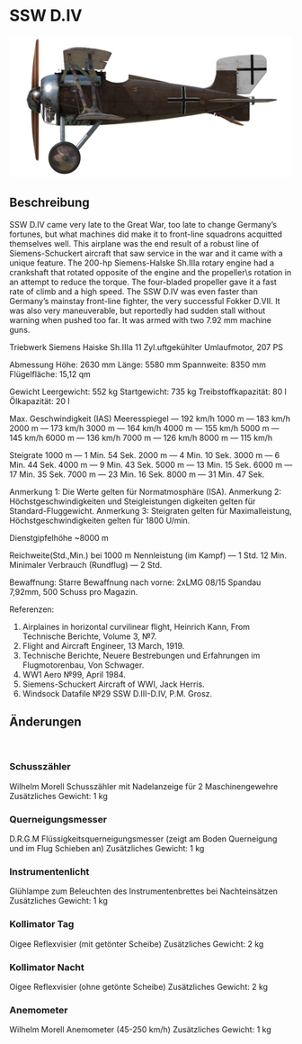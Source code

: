 ﻿# SSW D.IV

![schuckertdiv](../images/schuckertdiv.png)

## Beschreibung

SSW D.IV came very late to the Great War, too late to change Germany’s fortunes, but what machines did make it to front-line squadrons acquitted themselves well. This airplane was the end result of a robust line of Siemens-Schuckert aircraft that saw service in the war and it came with a unique feature. The 200-hp Siemens-Halske Sh.IIIa rotary engine had a crankshaft that rotated opposite of the engine and the propeller\s rotation in an attempt to reduce the torque. The four-bladed propeller gave it a fast rate of climb and a high speed. The SSW D.IV was even faster than Germany’s mainstay front-line fighter, the very successful Fokker D.VII. It was also very maneuverable, but reportedly had sudden stall without warning when pushed too far. It was armed with two 7.92 mm machine guns.


Triebwerk
Siemens Haiske Sh.IIIa 11 Zyl.uftgekühlter Umlaufmotor, 207 PS

Abmessung
Höhe: 2630 mm
Länge: 5580 mm
Spannweite: 8350 mm
Flügelfläche: 15,12 qm

Gewicht
Leergewicht: 552 kg
Startgewicht: 735 kg
Treibstoffkapazität: 80 l
Ölkapazität: 20 l

Max. Geschwindigkeit (IAS)
Meeresspiegel — 192 km/h
1000 m — 183 km/h
2000 m — 173 km/h
3000 m — 164 km/h
4000 m — 155 km/h
5000 m — 145 km/h
6000 m — 136 km/h
7000 m — 126 km/h
8000 m — 115 km/h

Steigrate
1000 m — 1 Min. 54 Sek.
2000 m — 4 Min. 10 Sek.
3000 m — 6 Min. 44 Sek.
4000 m — 9 Min. 43 Sek.
5000 m — 13 Min. 15 Sek.
6000 m — 17 Min. 35 Sek.
7000 m — 23 Min. 16 Sek.
8000 m — 31 Min. 47 Sek.

Anmerkung 1: Die Werte gelten für Normatmosphäre (ISA).
Anmerkung 2: Höchstgeschwindigkeiten und Steigleistungen digkeiten gelten für Standard-Fluggewicht.
Anmerkung 3: Steigraten gelten für Maximalleistung, Höchstgeschwindigkeiten gelten für 1800 U/min.

Dienstgipfelhöhe ~8000 m

Reichweite(Std.,Min.) bei 1000 m
Nennleistung (im Kampf) — 1 Std. 12 Min.
Minimaler Verbrauch (Rundflug) — 2 Std.

Bewaffnung:
Starre Bewaffnung nach vorne: 2хLMG 08/15 Spandau 7,92mm, 500 Schuss pro Magazin.

Referenzen:
1) Airplaines in horizontal curvilinear flight, Heinrich Kann, From Technische Berichte, Volume 3, №7.
2) Flight and Aircraft Engineer, 13 March, 1919.
3) Technische Berichte, Neuere Bestrebungen und Erfahrungen im Flugmotorenbau, Von Schwager.
4) WW1 Aero №99, April 1984.
5) Siemens-Schuckert Aircraft of WWI, Jack Herris.
6) Windsock Datafile №29 SSW D.III-D.IV, P.M. Grosz.

## Änderungen
﻿

### Schusszähler

Wilhelm Morell Schusszähler mit Nadelanzeige für 2 Maschinengewehre
Zusätzliches Gewicht: 1 kg
﻿

### Querneigungsmesser

D.R.G.M Flüssigkeitsquerneigungsmesser (zeigt am Boden Querneigung und im Flug Schieben an)
Zusätzliches Gewicht: 1 kg
﻿

### Instrumentenlicht

Glühlampe zum Beleuchten des Instrumentenbrettes bei Nachteinsätzen
Zusätzliches Gewicht: 1 kg
﻿

### Kollimator Tag

Oigee Reflexvisier (mit getönter Scheibe)
Zusätzliches Gewicht: 2 kg
﻿

### Kollimator Nacht

Oigee Reflexvisier (ohne getönte Scheibe)
Zusätzliches Gewicht: 2 kg
﻿

### Anemometer

Wilhelm Morell Anemometer (45-250 km/h)
Zusätzliches Gewicht: 1 kg

